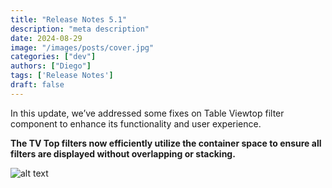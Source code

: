 ```yaml
---
title: "Release Notes 5.1"
description: "meta description"
date: 2024-08-29
image: "/images/posts/cover.jpg"
categories: ["dev"]
authors: ["Diego"]
tags: ['Release Notes']
draft: false
---
```


In this update, we’ve addressed some fixes on Table Viewtop filter component to enhance its functionality and user experience.

**The TV Top filters now efficiently utilize the container space to ensure all filters are displayed without overlapping or stacking.**

![alt text](./images/posts/top-filters.jpg)